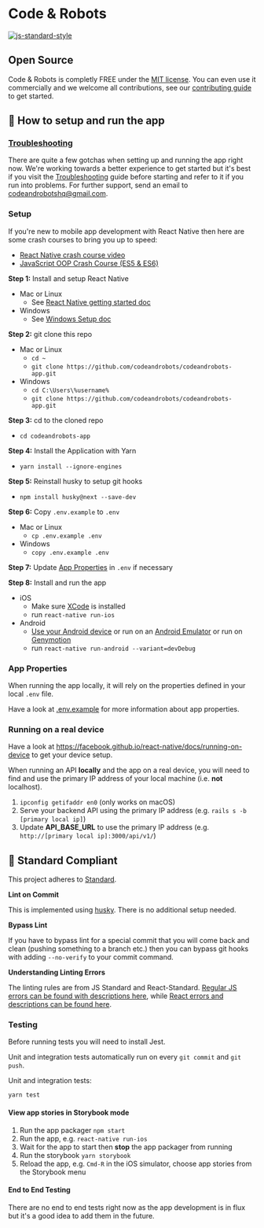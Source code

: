 # Code & Robots
[![js-standard-style](https://img.shields.io/badge/code%20style-standard-brightgreen.svg?style=flat)](http://standardjs.com/)

## Open Source

Code & Robots is completly FREE under the [MIT license](https://github.com/codeandrobots/codeandrobots/blob/master/LICENSE). You can even use it commercially and we welcome all contributions, see our [contributing guide](CONTRIBUTING.md) to get started.

## :rocket: How to setup and run the app

### [Troubleshooting](TROUBLESHOOTING.md)

There are quite a few gotchas when setting up and running the app right now. We're working towards a better experience to get started but it's best if you visit the [Troubleshooting](TROUBLESHOOTING.md) guide before starting and refer to it if you run into problems. For further support, send an email to [codeandrobotshq@gmail.com](mailto:codeandrobotshq@gmail.com).

### Setup

If you're new to mobile app development with React Native then here are some crash courses to bring you up to speed:
  * [React Native crash course video](https://www.youtube.com/watch?v=mkualZPRZCs)
  * [JavaScript OOP Crash Course (ES5 & ES6)](https://www.youtube.com/watch?v=vDJpGenyHaA)

**Step 1:** Install and setup React Native
  * Mac or Linux
    * See [React Native getting started doc](https://facebook.github.io/react-native/docs/getting-started)
  * Windows
    * See [Windows Setup doc](https://github.com/codeandrobots/codeandrobots-app/blob/master/SETUP_WINDOWS.md)

**Step 2:** git clone this repo
  * Mac or Linux
    * ```cd ~```
    * ```git clone https://github.com/codeandrobots/codeandrobots-app.git```
  * Windows
    * ```cd C:\Users\%username%```
    * ```git clone https://github.com/codeandrobots/codeandrobots-app.git```

**Step 3:** cd to the cloned repo
  * ```cd codeandrobots-app```

**Step 4:** Install the Application with Yarn
  * ```yarn install --ignore-engines```

**Step 5:** Reinstall husky to setup git hooks
  * ```npm install husky@next --save-dev```

**Step 6:** Copy `.env.example` to `.env`
  * Mac or Linux
    * ```cp .env.example .env```
  * Windows
    * ```copy .env.example .env```

**Step 7:** Update [App Properties](#app-properties) in ```.env``` if necessary

**Step 8:** Install and run the app
  * iOS
    * Make sure [XCode](https://developer.apple.com/xcode/) is installed
    * run `react-native run-ios`
  * Android
    * [Use your Android device](https://facebook.github.io/react-native/docs/running-on-device) or run on an [Android Emulator](https://medium.com/@Charles_Stover/create-a-react-native-app-on-an-android-emulator-1c0d94f288ae) or run on [Genymotion](https://www.genymotion.com)
    * run `react-native run-android --variant=devDebug`

### App Properties

When running the app locally, it will rely on the properties defined in your local `.env` file.

Have a look at [.env.example](https://github.com/codeandrobots/codeandrobots-kit/blob/master/app/.env.example) for more information about app properties.

### Running on a real device

Have a look at https://facebook.github.io/react-native/docs/running-on-device to get your device setup.

When running an API **locally** and the app on a real device, you will need to find and use the primary IP address of your local machine (i.e. **not** localhost).
1. `ipconfig getifaddr en0` (only works on macOS)
2. Serve your backend API using the primary IP address (e.g. `rails s -b [primary local ip]`)
3. Update **API_BASE_URL** to use the primary IP address (e.g. `http://[primary local ip]:3000/api/v1/`)

## :no_entry_sign: Standard Compliant

This project adheres to [Standard](https://github.com/standard/standard).

**Lint on Commit**

This is implemented using [husky](https://github.com/typicode/husky). There is no additional setup needed.

**Bypass Lint**

If you have to bypass lint for a special commit that you will come back and clean (pushing something to a branch etc.) then you can bypass git hooks with adding `--no-verify` to your commit command.

**Understanding Linting Errors**

The linting rules are from JS Standard and React-Standard. [Regular JS errors can be found with descriptions here](http://eslint.org/docs/rules/), while [React errors and descriptions can be found here](https://github.com/yannickcr/eslint-plugin-react).

### Testing

Before running tests you will need to install Jest.

Unit and integration tests automatically run on every ```git commit``` and ```git push```.

Unit and integration tests:
```
yarn test
```

#### View app stories in Storybook mode

1. Run the app packager `npm start`
2. Run the app, e.g. `react-native run-ios`
3. Wait for the app to start then **stop** the app packager from running
4. Run the storybook `yarn storybook`
5. Reload the app, e.g. `Cmd-R` in the iOS simulator, choose app stories from the Storybook menu

#### End to End Testing

There are no end to end tests right now as the app development is in flux but it's a good idea to add them in the future.

